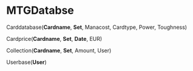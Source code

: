 # MTGDatabse

Carddatabase(**Cardname**, **Set**, Manacost, Cardtype, Power, Toughness)

Cardprice(**Cardname**, **Set**, **Date**, EUR)

Collection(**Cardname**, **Set**, Amount, User)

Userbase(**User**)
